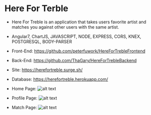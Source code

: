 # Here For Terble

* Here For Treble is an application that takes users favorite artist and matches you against other users with the same artist.

* Angular7, ChartJS, JAVASCRIPT, NODE, EXPRESS, CORS, KNEX, POSTGRESQL, BODY-PARSER

* Front-End: https://github.com/peterfuwork/HereForTrebleFrontend

* Back-End: https://github.com/ThaGary/HereForTrebleBackend

* Site: https://herefortreble.surge.sh/

* Database: https://herefortreble.herokuapp.com/


* Home Page:
![alt text](https://i.imgur.com/L983ehu.gif)
* Profile Page:
![alt text](https://i.imgur.com/yZdvmDd.jpg)
* Match Page:
![alt text](https://i.imgur.com/kZBCIIw.jpg)
